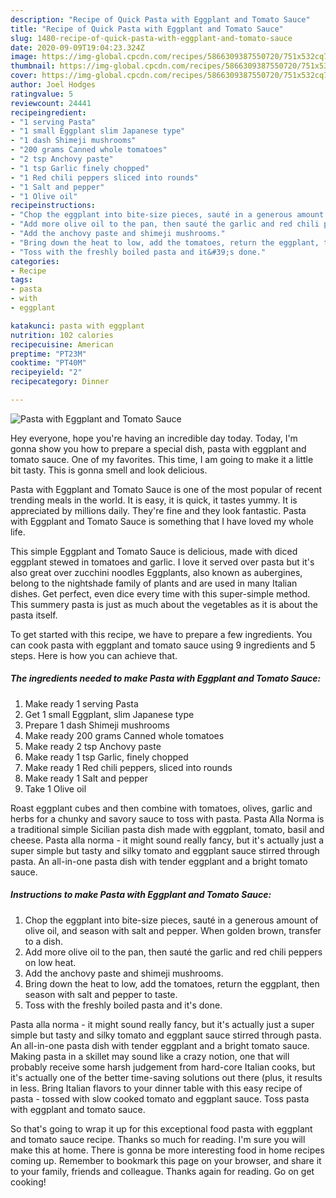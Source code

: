 ```yaml
---
description: "Recipe of Quick Pasta with Eggplant and Tomato Sauce"
title: "Recipe of Quick Pasta with Eggplant and Tomato Sauce"
slug: 1480-recipe-of-quick-pasta-with-eggplant-and-tomato-sauce
date: 2020-09-09T19:04:23.324Z
image: https://img-global.cpcdn.com/recipes/5866309387550720/751x532cq70/pasta-with-eggplant-and-tomato-sauce-recipe-main-photo.jpg
thumbnail: https://img-global.cpcdn.com/recipes/5866309387550720/751x532cq70/pasta-with-eggplant-and-tomato-sauce-recipe-main-photo.jpg
cover: https://img-global.cpcdn.com/recipes/5866309387550720/751x532cq70/pasta-with-eggplant-and-tomato-sauce-recipe-main-photo.jpg
author: Joel Hodges
ratingvalue: 5
reviewcount: 24441
recipeingredient:
- "1 serving Pasta"
- "1 small Eggplant slim Japanese type"
- "1 dash Shimeji mushrooms"
- "200 grams Canned whole tomatoes"
- "2 tsp Anchovy paste"
- "1 tsp Garlic finely chopped"
- "1 Red chili peppers sliced into rounds"
- "1 Salt and pepper"
- "1 Olive oil"
recipeinstructions:
- "Chop the eggplant into bite-size pieces, sauté in a generous amount of olive oil, and season with salt and pepper. When golden brown, transfer to a dish."
- "Add more olive oil to the pan, then sauté the garlic and red chili peppers on low  heat."
- "Add the anchovy paste and shimeji mushrooms."
- "Bring down the heat to low, add the tomatoes, return the eggplant, then season with salt and pepper to taste."
- "Toss with the freshly boiled pasta and it&#39;s done."
categories:
- Recipe
tags:
- pasta
- with
- eggplant

katakunci: pasta with eggplant 
nutrition: 102 calories
recipecuisine: American
preptime: "PT23M"
cooktime: "PT40M"
recipeyield: "2"
recipecategory: Dinner

---
```



![Pasta with Eggplant and Tomato Sauce](https://img-global.cpcdn.com/recipes/5866309387550720/751x532cq70/pasta-with-eggplant-and-tomato-sauce-recipe-main-photo.jpg)

Hey everyone, hope you're having an incredible day today. Today, I'm gonna show you how to prepare a special dish, pasta with eggplant and tomato sauce. One of my favorites. This time, I am going to make it a little bit tasty. This is gonna smell and look delicious.

Pasta with Eggplant and Tomato Sauce is one of the most popular of recent trending meals in the world. It is easy, it is quick, it tastes yummy. It is appreciated by millions daily. They're fine and they look fantastic. Pasta with Eggplant and Tomato Sauce is something that I have loved my whole life.

This simple Eggplant and Tomato Sauce is delicious, made with diced eggplant stewed in tomatoes and garlic. I love it served over pasta but it&#39;s also great over zucchini noodles Eggplants, also known as aubergines, belong to the nightshade family of plants and are used in many Italian dishes. Get perfect, even dice every time with this super-simple method. This summery pasta is just as much about the vegetables as it is about the pasta itself.


To get started with this recipe, we have to prepare a few ingredients. You can cook pasta with eggplant and tomato sauce using 9 ingredients and 5 steps. Here is how you can achieve that.

<!--inarticleads1-->

##### The ingredients needed to make Pasta with Eggplant and Tomato Sauce:

1. Make ready 1 serving Pasta
1. Get 1 small Eggplant, slim Japanese type
1. Prepare 1 dash Shimeji mushrooms
1. Make ready 200 grams Canned whole tomatoes
1. Make ready 2 tsp Anchovy paste
1. Make ready 1 tsp Garlic, finely chopped
1. Make ready 1 Red chili peppers, sliced into rounds
1. Make ready 1 Salt and pepper
1. Take 1 Olive oil


Roast eggplant cubes and then combine with tomatoes, olives, garlic and herbs for a chunky and savory sauce to toss with pasta. Pasta Alla Norma is a traditional simple Sicilian pasta dish made with eggplant, tomato, basil and cheese. Pasta alla norma - it might sound really fancy, but it&#39;s actually just a super simple but tasty and silky tomato and eggplant sauce stirred through pasta. An all-in-one pasta dish with tender eggplant and a bright tomato sauce. 

<!--inarticleads2-->

##### Instructions to make Pasta with Eggplant and Tomato Sauce:

1. Chop the eggplant into bite-size pieces, sauté in a generous amount of olive oil, and season with salt and pepper. When golden brown, transfer to a dish.
1. Add more olive oil to the pan, then sauté the garlic and red chili peppers on low  heat.
1. Add the anchovy paste and shimeji mushrooms.
1. Bring down the heat to low, add the tomatoes, return the eggplant, then season with salt and pepper to taste.
1. Toss with the freshly boiled pasta and it&#39;s done.


Pasta alla norma - it might sound really fancy, but it&#39;s actually just a super simple but tasty and silky tomato and eggplant sauce stirred through pasta. An all-in-one pasta dish with tender eggplant and a bright tomato sauce. Making pasta in a skillet may sound like a crazy notion, one that will probably receive some harsh judgement from hard-core Italian cooks, but it&#39;s actually one of the better time-saving solutions out there (plus, it results in less. Bring Italian flavors to your dinner table with this easy recipe of pasta - tossed with slow cooked tomato and eggplant sauce. Toss pasta with eggplant and tomato sauce. 

So that's going to wrap it up for this exceptional food pasta with eggplant and tomato sauce recipe. Thanks so much for reading. I'm sure you will make this at home. There is gonna be more interesting food in home recipes coming up. Remember to bookmark this page on your browser, and share it to your family, friends and colleague. Thanks again for reading. Go on get cooking!
